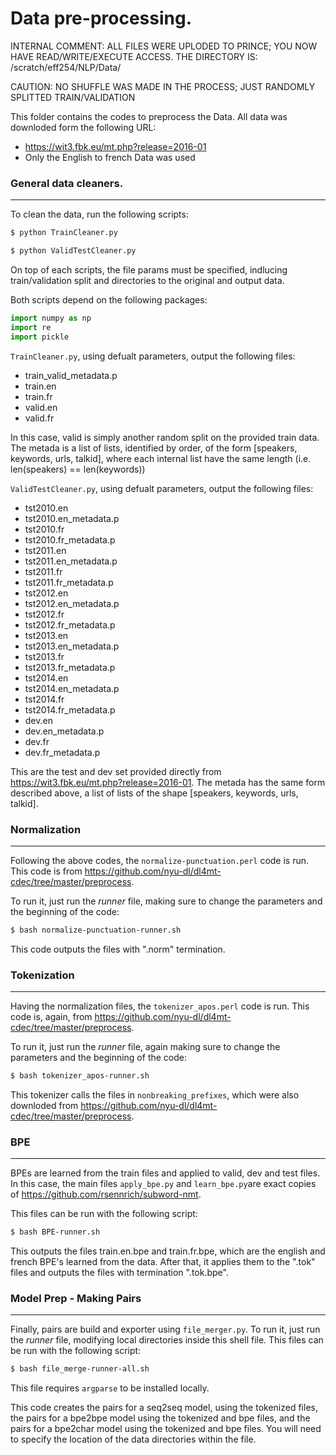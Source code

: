 # Data pre-processing.

INTERNAL COMMENT: ALL FILES WERE UPLODED TO PRINCE; YOU NOW HAVE READ/WRITE/EXECUTE ACCESS. THE DIRECTORY IS: 
/scratch/eff254/NLP/Data/

CAUTION: NO SHUFFLE WAS MADE IN THE PROCESS; JUST RANDOMLY SPLITTED TRAIN/VALIDATION

This folder contains the codes to preprocess the Data.
All data was downloded form the following URL: 
  - https://wit3.fbk.eu/mt.php?release=2016-01 
  - Only the English to french Data was used

### General data cleaners. 
---
To clean the data, run the following scripts: 
```sh
$ python TrainCleaner.py
```
```sh
$ python ValidTestCleaner.py
```

On top of each scripts, the file params must be specified, indlucing train/validation split and directories to the original and output data. 

Both scripts depend on the following packages: 
``` python
import numpy as np
import re 
import pickle
```

```TrainCleaner.py```, using defualt parameters, output the following files: 
  - train_valid_metadata.p
  - train.en
  - train.fr
  - valid.en
  - valid.fr
 
In this case, valid is simply another random split on the provided train data. The metada is a list of lists, identified by order, of the form [speakers, keywords, urls, talkid], where each internal list have the same length (i.e. len(speakers) == len(keywords))

```ValidTestCleaner.py```, using defualt parameters, output the following files: 
  - tst2010.en
  - tst2010.en_metadata.p
  - tst2010.fr
  - tst2010.fr_metadata.p
  - tst2011.en
  - tst2011.en_metadata.p
  - tst2011.fr
  - tst2011.fr_metadata.p
  - tst2012.en
  - tst2012.en_metadata.p
  - tst2012.fr
  - tst2012.fr_metadata.p
  - tst2013.en
  - tst2013.en_metadata.p
  - tst2013.fr
  - tst2013.fr_metadata.p
  - tst2014.en
  - tst2014.en_metadata.p
  - tst2014.fr
  - tst2014.fr_metadata.p
  - dev.en
  - dev.en_metadata.p
  - dev.fr
  - dev.fr_metadata.p

This are the test and dev set provided directly from https://wit3.fbk.eu/mt.php?release=2016-01. The metada has the same form described above, a list of lists of the shape [speakers, keywords, urls, talkid]. 

### Normalization
---

Following the above codes, the ```normalize-punctuation.perl``` code is run. This code is from https://github.com/nyu-dl/dl4mt-cdec/tree/master/preprocess. 

To run it, just run the *runner* file, making sure to change the parameters and the beginning of the code: 
```sh
$ bash normalize-punctuation-runner.sh
```
This code outputs the files with ".norm" termination. 

### Tokenization
---

Having the normalization files, the ```tokenizer_apos.perl``` code is run. This code is, again, from https://github.com/nyu-dl/dl4mt-cdec/tree/master/preprocess. 

To run it, just run the *runner* file, again making sure to change the parameters and the beginning of the code: 
```sh
$ bash tokenizer_apos-runner.sh
```

This tokenizer calls the files in ```nonbreaking_prefixes```, which were also downloded from https://github.com/nyu-dl/dl4mt-cdec/tree/master/preprocess. 

### BPE
---

BPEs are learned from the train files and applied to valid, dev and test files. In this case, the main files ```apply_bpe.py``` and ```learn_bpe.py```are exact copies of https://github.com/rsennrich/subword-nmt. 

This files can be run with the following script: 
```sh
$ bash BPE-runner.sh
```
This outputs the files train.en.bpe and train.fr.bpe, which are the english and french BPE's learned from the data. After that, it applies them to the ".tok" files and outputs the files with termination ".tok.bpe". 

### Model Prep - Making Pairs
---

Finally, pairs are build and exporter using ```file_merger.py```. To run it, just run the *runner* file, modifying local directories inside this shell file. 
This files can be run with the following script: 
```sh
$ bash file_merge-runner-all.sh
```

This file requires ```argparse``` to be installed locally.

This code creates the pairs for a seq2seq model, using the tokenized files, the pairs for a bpe2bpe model using the tokenized and bpe files, and the pairs for a bpe2char model using the tokenized and bpe files. You will need to specify the location of the data directories within the file. 

